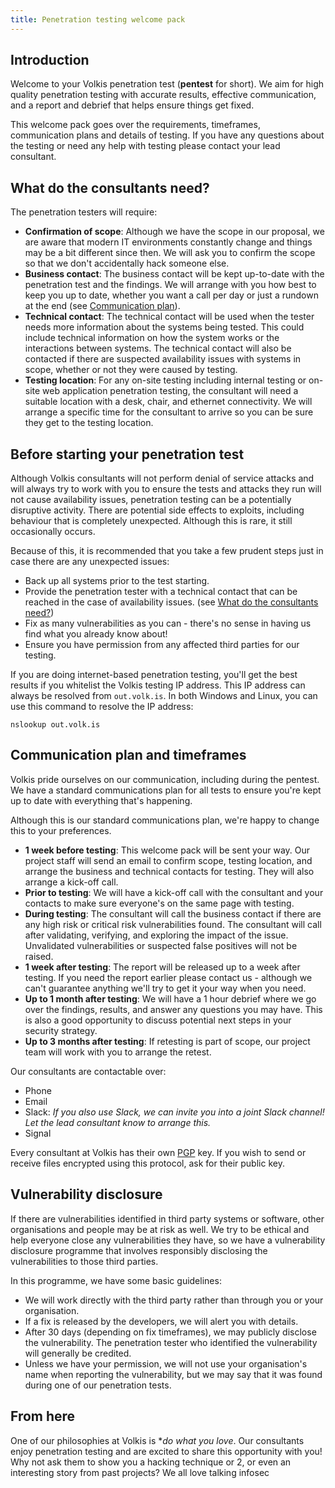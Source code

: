 ```yaml
---
title: Penetration testing welcome pack
---
```


## Introduction

Welcome to your Volkis penetration test (**pentest** for short). We aim for high quality penetration testing with accurate results, effective communication, and a report and debrief that helps ensure things get fixed.

This welcome pack goes over the requirements, timeframes, communication plans and details of testing. If you have any questions about the testing or need any help with testing please contact your lead consultant.

## What do the consultants need?

The penetration testers will require:

- **Confirmation of scope**: Although we have the scope in our proposal, we are aware that modern IT environments constantly change and things may be a bit different since then. We will ask you to confirm the scope so that we don't accidentally hack someone else.
- **Business contact**: The business contact will be kept up-to-date with the penetration test and the findings. We will arrange with you how best to keep you up to date, whether you want a call per day or just a rundown at the end (see [Communication plan](#communication-plan-and-timeframes)).
- **Technical contact**: The technical contact will be used when the tester needs more information about the systems being tested. This could include technical information on how the system works or the interactions between systems. The technical contact will also be contacted if there are suspected availability issues with systems in scope, whether or not they were caused by testing.
- **Testing location**: For any on-site testing including internal testing or on-site web application penetration testing, the consultant will need a suitable location with a desk, chair, and ethernet connectivity. We will arrange a specific time for the consultant to arrive so you can be sure they get to the testing location.

## Before starting your penetration test

Although Volkis consultants will not perform denial of service attacks and will always try to work with you to ensure the tests and attacks they run will not cause availability issues, penetration testing can be a potentially disruptive activity. There are potential side effects to exploits, including behaviour that is completely unexpected. Although this is rare, it still occasionally occurs.

Because of this, it is recommended that you take a few prudent steps just in case there are any unexpected issues:

- Back up all systems prior to the test starting.
- Provide the penetration tester with a technical contact that can be reached in the case of availability issues. (see [What do the consultants need?](#what-do-the-consultants-need))
- Fix as many vulnerabilities as you can - there's no sense in having us find what you already know about!
- Ensure you have permission from any affected third parties for our testing.

If you are doing internet-based penetration testing, you'll get the best results if you whitelist the Volkis testing IP address. This IP address can always be resolved from `out.volk.is`. In both Windows and Linux, you can use this command to resolve the IP address:

```
nslookup out.volk.is
```

## Communication plan and timeframes

Volkis pride ourselves on our communication, including during the pentest. We have a standard communications plan for all tests to ensure you're kept up to date with everything that's happening.

Although this is our standard communications plan, we're happy to change this to your preferences.

- **1 week before testing**: This welcome pack will be sent your way. Our project staff will send an email to confirm scope, testing location, and arrange the business and technical contacts for testing. They will also arrange a kick-off call.
- **Prior to testing**: We will have a kick-off call with the consultant and your contacts to make sure everyone's on the same page with testing.
- **During testing**: The consultant will call the business contact if there are any high risk or critical risk vulnerabilities found. The consultant will call after validating, verifying, and exploring the impact of the issue. Unvalidated vulnerabilities or suspected false positives will not be raised.
- **1 week after testing**: The report will be released up to a week after testing. If you need the report earlier please contact us - although we can't guarantee anything we'll try to get it your way when you need.
- **Up to 1 month after testing**: We will have a 1 hour debrief where we go over the findings, results, and answer any questions you may have. This is also a good opportunity to discuss potential next steps in your security strategy.
- **Up to 3 months after testing**: If retesting is part of scope, our project team will work with you to arrange the retest.

Our consultants are contactable over:
- Phone
- Email
- Slack: _If you also use Slack, we can invite you into a joint Slack channel! Let the lead consultant know to arrange this._
- Signal

Every consultant at Volkis has their own [PGP](https://en.wikipedia.org/wiki/Pretty_Good_Privacy) key. If you wish to send or receive files encrypted using this protocol, ask for their public key.

## Vulnerability disclosure

If there are vulnerabilities identified in third party systems or software, other organisations and people may be at risk as well. We try to be ethical and help everyone close any vulnerabilities they have, so we have a vulnerability disclosure programme that involves responsibly disclosing the vulnerabilities to those third parties.

In this programme, we have some basic guidelines:

- We will work directly with the third party rather than through you or your organisation.
- If a fix is released by the developers, we will alert you with details.
- After 30 days (depending on fix timeframes), we may publicly disclose the vulnerability. The penetration tester who identified the vulnerability will generally be credited.
- Unless we have your permission, we will not use your organisation's name when reporting the vulnerability, but we may say that it was found during one of our penetration tests.

## From here

One of our philosophies at Volkis is **do what you love*. Our consultants enjoy penetration testing and are excited to share this opportunity with you! Why not ask them to show you a hacking technique or 2, or even an interesting story from past projects? We all love talking infosec
